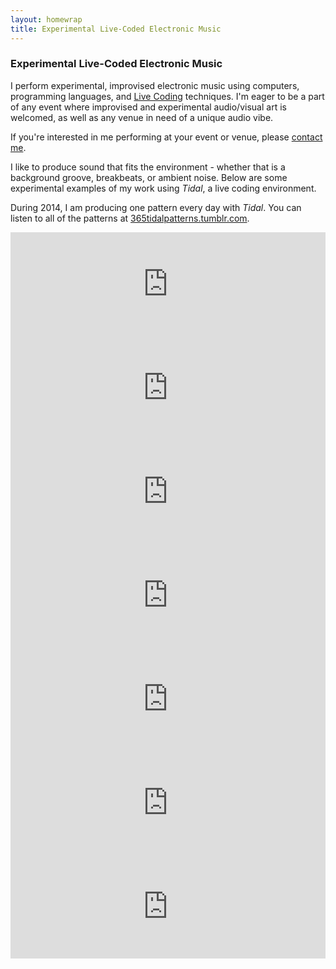 ```yaml
---
layout: homewrap
title: Experimental Live-Coded Electronic Music
---
```


<h3>Experimental Live-Coded Electronic Music</h3>

<p>I perform experimental, improvised electronic music using computers, 
	programming languages, and 
	<a href="http://en.wikipedia.org/wiki/Live_coding">Live Coding</a> 
	techniques. I'm eager to be a part of any event where improvised and 
	experimental audio/visual art is welcomed, as well as any venue in need of 
	a unique audio vibe.</p>

<p>If you're interested in me performing at your event or venue, please	
	<a href="contact.html">contact me</a>.</p>

<p>I like to produce sound that fits the environment - whether that is a 
	background groove, breakbeats, or ambient noise.  Below are some experimental
	examples of my work using <em>Tidal</em>, a live coding environment. </p>

<p>During 2014, I am producing one pattern every day with <em>Tidal</em>. You can
	listen to all of the patterns at 
	<a href="http://365tidalpatterns.tumblr.com">365tidalpatterns.tumblr.com</a>.</p>

<iframe width="100%" height="166" scrolling="no" frameborder="no" src="https://w.soundcloud.com/player/?url=https%3A//api.soundcloud.com/tracks/128043813&amp;color=ff6600&amp;auto_play=false&amp;show_artwork=true"></iframe>

<iframe width="100%" height="166" scrolling="no" frameborder="no" src="https://w.soundcloud.com/player/?url=https%3A//api.soundcloud.com/tracks/127699208&amp;color=ff6600&amp;auto_play=false&amp;show_artwork=true"> </iframe>

<iframe width="100%" height="166" scrolling="no" frameborder="no" src="https://w.soundcloud.com/player/?url=https%3A//api.soundcloud.com/tracks/127442915&amp;color=ff6600&amp;auto_play=false&amp;show_artwork=true"> </iframe>

<iframe width="100%" height="166" scrolling="no" frameborder="no" src="https://w.soundcloud.com/player/?url=https%3A//api.soundcloud.com/tracks/127279293&amp;color=ff6600&amp;auto_play=false&amp;show_artwork=true"> </iframe>

<iframe width="100%" height="166" scrolling="no" frameborder="no" src="https://w.soundcloud.com/player/?url=https%3A//api.soundcloud.com/tracks/127152161&amp;color=ff6600&amp;auto_play=false&amp;show_artwork=true"> </iframe>

<iframe width="100%" height="166" scrolling="no" frameborder="no" src="https://w.soundcloud.com/player/?url=https%3A//api.soundcloud.com/tracks/127138013&amp;color=ff6600&amp;auto_play=false&amp;show_artwork=true"> </iframe>

<iframe width="100%" height="166" scrolling="no" frameborder="no" src="https://w.soundcloud.com/player/?url=https%3A//api.soundcloud.com/tracks/127118976&amp;color=ff6600&amp;auto_play=false&amp;show_artwork=true"> </iframe>
